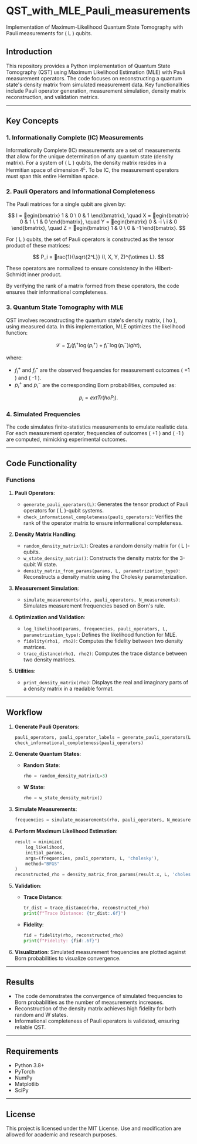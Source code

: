 
# QST_with_MLE_Pauli_measurements

Implementation of Maximum-Likelihood Quantum State Tomography with Pauli measurements for \( L \) qubits.

## Introduction

This repository provides a Python implementation of Quantum State Tomography (QST) using Maximum Likelihood Estimation (MLE) with Pauli measurement operators. The code focuses on reconstructing a quantum state's density matrix from simulated measurement data. Key functionalities include Pauli operator generation, measurement simulation, density matrix reconstruction, and validation metrics.

---

## Key Concepts

### 1. Informationally Complete (IC) Measurements

Informationally Complete (IC) measurements are a set of measurements that allow for the unique determination of any quantum state (density matrix). For a system of \( L \) qubits, the density matrix resides in a Hermitian space of dimension $4^L$. To be IC, the measurement operators must span this entire Hermitian space.

### 2. Pauli Operators and Informational Completeness

The Pauli matrices for a single qubit are given by:

$$
I = egin{bmatrix} 1 & 0 \ 0 & 1 \end{bmatrix}, \quad
X = egin{bmatrix} 0 & 1 \ 1 & 0 \end{bmatrix}, \quad
Y = egin{bmatrix} 0 & -i \ i & 0 \end{bmatrix}, \quad
Z = egin{bmatrix} 1 & 0 \ 0 & -1 \end{bmatrix}.
$$

For \( L \) qubits, the set of Pauli operators is constructed as the tensor product of these matrices:

$$
P_i = rac{1}{\sqrt{2^L}} (I, X, Y, Z)^{\otimes L}.
$$

These operators are normalized to ensure consistency in the Hilbert-Schmidt inner product.

By verifying the rank of a matrix formed from these operators, the code ensures their informational completeness.

### 3. Quantum State Tomography with MLE

QST involves reconstructing the quantum state's density matrix, \( ho \), using measured data. In this implementation, MLE optimizes the likelihood function:

$$
\mathcal{L} = \sum_i \left( f_i^+ \log(p_i^+) + f_i^- \log(p_i^-) ight),
$$

where:

- $f_i^+$ and $f_i^-$ are the observed frequencies for measurement outcomes \( +1 \) and \( -1 \).
- $p_i^+$ and $p_i^-$ are the corresponding Born probabilities, computed as:

$$
p_i = 	ext{Tr}(ho P_i).
$$

### 4. Simulated Frequencies

The code simulates finite-statistics measurements to emulate realistic data. For each measurement operator, frequencies of outcomes \( +1 \) and \( -1 \) are computed, mimicking experimental outcomes.

---

## Code Functionality

### Functions

1. **Pauli Operators**:
   - `generate_pauli_operators(L)`: Generates the tensor product of Pauli operators for \( L \)-qubit systems.
   - `check_informational_completeness(pauli_operators)`: Verifies the rank of the operator matrix to ensure informational completeness.

2. **Density Matrix Handling**:
   - `random_density_matrix(L)`: Creates a random density matrix for \( L \)-qubits.
   - `w_state_density_matrix()`: Constructs the density matrix for the 3-qubit W state.
   - `density_matrix_from_params(params, L, parametrization_type)`: Reconstructs a density matrix using the Cholesky parameterization.

3. **Measurement Simulation**:
   - `simulate_measurements(rho, pauli_operators, N_measurements)`: Simulates measurement frequencies based on Born's rule.

4. **Optimization and Validation**:
   - `log_likelihood(params, frequencies, pauli_operators, L, parametrization_type)`: Defines the likelihood function for MLE.
   - `fidelity(rho1, rho2)`: Computes the fidelity between two density matrices.
   - `trace_distance(rho1, rho2)`: Computes the trace distance between two density matrices.

5. **Utilities**:
   - `print_density_matrix(rho)`: Displays the real and imaginary parts of a density matrix in a readable format.

---

## Workflow

1. **Generate Pauli Operators**:
   ```python
   pauli_operators, pauli_operator_labels = generate_pauli_operators(L=3)
   check_informational_completeness(pauli_operators)
   ```

2. **Generate Quantum States**:
   - **Random State**:
     ```python
     rho = random_density_matrix(L=3)
     ```
   - **W State**:
     ```python
     rho = w_state_density_matrix()
     ```

3. **Simulate Measurements**:
   ```python
   frequencies = simulate_measurements(rho, pauli_operators, N_measurements=10000)
   ```

4. **Perform Maximum Likelihood Estimation**:
   ```python
   result = minimize(
       log_likelihood,
       initial_params,
       args=(frequencies, pauli_operators, L, 'cholesky'),
       method="BFGS"
   )
   reconstructed_rho = density_matrix_from_params(result.x, L, 'cholesky')
   ```

5. **Validation**:
   - **Trace Distance**:
     ```python
     tr_dist = trace_distance(rho, reconstructed_rho)
     print(f"Trace Distance: {tr_dist:.6f}")
     ```
   - **Fidelity**:
     ```python
     fid = fidelity(rho, reconstructed_rho)
     print(f"Fidelity: {fid:.6f}")
     ```

6. **Visualization**:
   Simulated measurement frequencies are plotted against Born probabilities to visualize convergence.

---

## Results

- The code demonstrates the convergence of simulated frequencies to Born probabilities as the number of measurements increases.
- Reconstruction of the density matrix achieves high fidelity for both random and W states.
- Informational completeness of Pauli operators is validated, ensuring reliable QST.

---

## Requirements

- Python 3.8+
- PyTorch
- NumPy
- Matplotlib
- SciPy

---

## License

This project is licensed under the MIT License. Use and modification are allowed for academic and research purposes.
